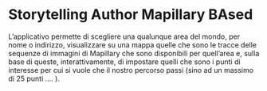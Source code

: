 <h1>Storytelling Author Mapillary BAsed</h1>

L’applicativo permette di scegliere una qualunque area del mondo, per nome o indirizzo, visualizzare su una mappa quelle che sono 
le tracce delle sequenze di immagini di Mapillary che sono disponibili per quell’area e, sulla base di queste, interattivamente, 
di impostare quelli che sono i punti di interesse per cui si vuole che il nostro percorso passi (sino ad un massimo di 25 punti …. ).
